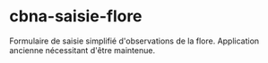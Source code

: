 # cbna-saisie-flore

Formulaire de saisie simplifié d'observations de la flore.
Application ancienne nécessitant d'être maintenue.

